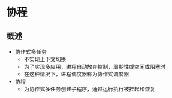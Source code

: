 # 协程
## 概述
- 协作式多任务
	- 不实现上下文切换
	- 为了实现多应用，进程自动放弃控制，周期性或空闲或阻塞时
	- 在这种情况下，进程调度器称为协作式调度器
- 协程
	- 为协作式多任务创建子程序，通过运行执行被挂起和恢复